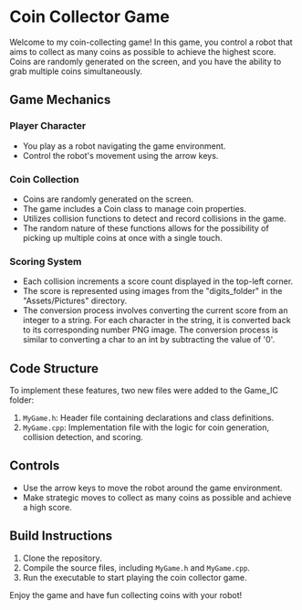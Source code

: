 # Coin Collector Game

Welcome to my coin-collecting game! In this game, you control a robot that aims to collect as many coins as possible to achieve the highest score. Coins are randomly generated on the screen, and you have the ability to grab multiple coins simultaneously.

## Game Mechanics

### Player Character
- You play as a robot navigating the game environment.
- Control the robot's movement using the arrow keys.

### Coin Collection
- Coins are randomly generated on the screen.
- The game includes a Coin class to manage coin properties.
- Utilizes collision functions to detect and record collisions in the game.
- The random nature of these functions allows for the possibility of picking up multiple coins at once with a single touch.

### Scoring System
- Each collision increments a score count displayed in the top-left corner.
- The score is represented using images from the "digits_folder" in the "Assets/Pictures" directory.
- The conversion process involves converting the current score from an integer to a string. For each character in the string, it is converted back to its corresponding number PNG image. The conversion process is similar to converting a char to an int by subtracting the value of '0'.

## Code Structure

To implement these features, two new files were added to the Game_IC folder:
1. `MyGame.h`: Header file containing declarations and class definitions.
2. `MyGame.cpp`: Implementation file with the logic for coin generation, collision detection, and scoring.

## Controls

- Use the arrow keys to move the robot around the game environment.
- Make strategic moves to collect as many coins as possible and achieve a high score.

## Build Instructions

1. Clone the repository.
2. Compile the source files, including `MyGame.h` and `MyGame.cpp`.
3. Run the executable to start playing the coin collector game.

Enjoy the game and have fun collecting coins with your robot!
